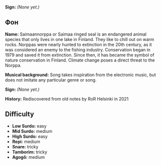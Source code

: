 **Sign:** *(None yet.)*

## Фон

**Name:** Saimaannorppa or Saimaa ringed seal is an endangered animal species
that only lives in one lake in Finland. They like to chill out on warm rocks.
Norppas were nearly hunted to extinction in the 20th century, as it was
considered an enemy to the fishing industry. Conservation began in 1979 and
saved it from extinction. Since then, it has became the symbol of nature
conservation in Finland. Climate change poses a direct threat to the Norppa.

**Musical background:** Song takes inspiration from the electronic music, but
does not imitate any particular genre or song.

**Sign:** *(None yet.)*

**History:** Rediscovered from old notes by RoR Helsinki in 2021

## Difficulty

* **Low Surdo:** easy
* **Mid Surdo:** medium
* **High Surdo:** easy
* **Repi:** medium
* **Snare:** tricky
* **Tamborim:** tricky
* **Agogô:** medium
